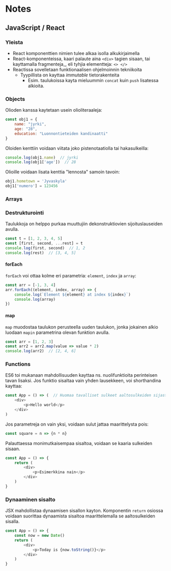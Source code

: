 # Notes

## JavaScript / React

### Yleista

- React komponenttien nimien tulee alkaa isolla alkukirjaimella
- React-komponenteissa, kaari palaute aina `<div>` tagien sisaan, tai kayttamalla
  fragmenteja_, eli tyhjia elementteja: `<> </>`
- Reactissa sovelletaan funktionaalisen ohjelmoinnin tekniikoita
  + Tyypillista on kayttaa _immutable_ tietorakenteita
    * Esim. taulukoissa kayta mieluummin `concat` kuin `push` lisatessa alkioita.

### Objects

Olioden kanssa kaytetaan usein olioliteraaleja:

```javascript
const obj1 = {
    name: "jyrki",
    age: "28",
    education: "Luonnontieteiden kandinaatti"
}
```

Oloiden kenttiin voidaan viitata joko pistenotaatiolla tai hakasulkeilla:

```javascript
console.log(obj1.name)  // jyrki
console.log(obj1['age'])  // 28
```

Olioille voidaan lisata kenttia "lennosta" samoin tavoin:

```javascript
obj1.hometown = 'Jyvaskyla'
obj1['numero'] = 123456
```

### Arrays

### Destrukturointi

Taulukkoja on helppo purkaa muuttujiin dekonstruktiovien sijoituslauseiden avulla.

```javascript
const t = [1, 2, 3, 4, 5]
const [first, second, ...rest] = t
console.log(first, second)  // 1, 2
console.log(rest)  // [3, 4, 5]
```

#### forEach

`forEach` voi ottaa kolme eri parametria: `element`, `index` ja `array`:

```javascript
const arr = [-1, 3, 4]
arr.forEach((element, index, array) => {
    console.log(`Element ${element} at index ${index}`)
    console.log(array)
})
```

#### map

`map` muodostaa taulukon perusteella uuden taulukon, jonka jokainen alkio luodaan
`mapin` parametrina olevan funktion avulla.

```javascript
const arr = [1, 2, 3]
const arr2 = arr2.map(value => value * 2)
console.log(arr2)  // [2, 4, 6]
```

### Functions

ES6 toi mukanaan mahdollisuuden kayttaa ns. nuolifunktioita perinteisen tavan lisaksi.
Jos funktio sisaltaa vain yhden lausekkeen, voi shorthandina kayttaa:

```javascript
const App = () => (  // Huomaa tavalliset sulkeet aaltosulkeiden sijasta!
    <div>
        <p>Hello world</p>
    </div>
)
```

Jos parametreja on vain yksi, voidaan sulut jattaa maarittelysta pois:

```javascript
const square = n => {n * n}
```


Palauttaessa monimutkaisempaa sisaltoa, voidaan se kaaria sulkeiden sisaan.

```javascript
const App = () => {
    return (
        <div>
            <p>Esimerkkina nain</p>
        </div>
    )
}
```

### Dynaaminen sisalto

JSX mahdollistaa dynaamisen sisallon kayton.
Komponentin `return` osiossa voidaan suorittaa dynaamista sisaltoa maarittelemalla
se aaltosulkeiden sisalla.

```javascript
const App = () => {
    const now = new Date()
    return (
        <div>
            <p>Today is {now.toString()}</p>
        </div>
    )
}
```